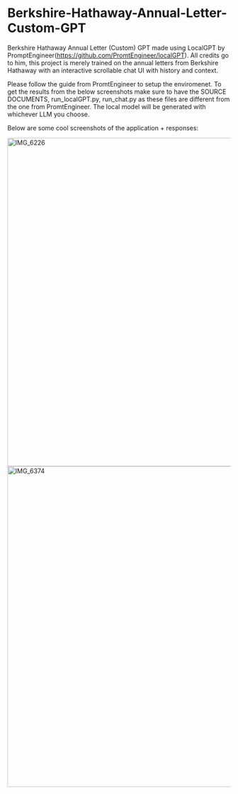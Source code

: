 # Berkshire-Hathaway-Annual-Letter-Custom-GPT
Berkshire Hathaway Annual Letter (Custom) GPT made using LocalGPT by PromptEngineer(https://github.com/PromtEngineer/localGPT). All credits go to him, this project is merely trained on the annual letters from Berkshire Hathaway with an interactive scrollable chat UI with history and context.

Please follow the guide from PromtEngineer to setup the enviromenet. To get the results from the below screenshots make sure to have the SOURCE DOCUMENTS, run_localGPT.py, run_chat.py as these files are different from the one from PromtEngineer. The local model will be generated with whichever LLM you choose.

Below are some cool screenshots of the application + responses:

<img width="741" alt="IMG_6226" src="https://github.com/zulphkary/Berkshire-Hathaway-Annual-Letter-Custom-GPT/assets/148035091/e07d4d9d-f65b-4c6e-8ea2-8ee300633c88">
<img width="724" alt="IMG_6374" src="https://github.com/zulphkary/Berkshire-Hathaway-Annual-Letter-Custom-GPT/assets/148035091/16a35949-b2aa-41ec-83a3-7e116dc696b6">


